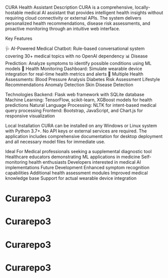 CURA Health Assistant
Description
CURA is a comprehensive, locally-hostable medical AI assistant that provides intelligent health insights without requiring cloud connectivity or external APIs. The system delivers personalized health recommendations, disease risk assessments, and proactive monitoring through an intuitive web interface.

Key Features

🩺 AI-Powered Medical Chatbot: Rule-based conversational system covering 30+ medical topics with no OpenAI dependency
📊 Disease Prediction: Analyze symptoms to identify possible conditions using ML models
📱 Health Monitoring Dashboard: Simulate wearable device integration for real-time health metrics and alerts
🔬 Multiple Health Assessments:
Blood Pressure Analysis
Diabetes Risk Assessment
Lifestyle Recommendations
Anomaly Detection
Skin Disease Detection

Technologies
Backend: Flask web framework with SQLite database
Machine Learning: TensorFlow, scikit-learn, XGBoost models for health predictions
Natural Language Processing: NLTK for intent-based medical query processing
Frontend: Bootstrap, JavaScript, and Chart.js for responsive visualization

Local Installation
CURA can be installed on any Windows or Linux system with Python 3.7+. No API keys or external services are required. The application includes comprehensive documentation for desktop deployment and all necessary model files for immediate use.

Ideal For
Medical professionals seeking a supplemental diagnostic tool
Healthcare educators demonstrating ML applications in medicine
Self-monitoring health enthusiasts
Developers interested in medical AI implementations
Future Development
Enhanced symptom recognition capabilities
Additional health assessment modules
Improved medical knowledge base
Support for actual wearable device integration
# Curarepo3
# Curarepo3
# Curarepo3
# Curarepo3

